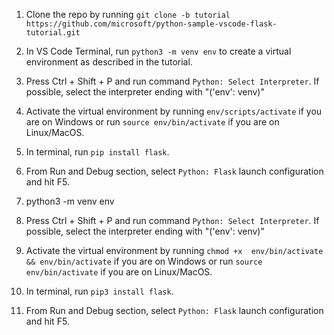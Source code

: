 1. Clone the repo by running `git clone -b tutorial https://github.com/microsoft/python-sample-vscode-flask-tutorial.git`
  2. In VS Code Terminal, run `python3 -m venv env` to create a virtual environment as described in the tutorial.
  3. Press Ctrl + Shift + P and run command `Python: Select Interpreter`. If possible, select the interpreter ending with "('env': venv)"
  4. Activate the virtual environment by running `env/scripts/activate` if you are on Windows or run `source env/bin/activate` if you are
  on Linux/MacOS.
  5. In terminal, run `pip install flask`.
  6. From Run and Debug section, select `Python: Flask` launch configuration and hit F5.


  1. python3 -m venv env
  2. Press Ctrl + Shift + P and run command `Python: Select Interpreter`. If possible, select the interpreter ending with "('env': venv)"
  3. Activate the virtual environment by running `chmod +x  env/bin/activate && env/bin/activate` if you are on Windows or run `source env/bin/activate` if you are
  on Linux/MacOS.
  4. In terminal, run `pip3 install flask`.
  5. From Run and Debug section, select `Python: Flask` launch configuration and hit F5.